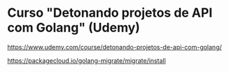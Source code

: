 # Curso "Detonando projetos de API com Golang" (Udemy)

https://www.udemy.com/course/detonando-projetos-de-api-com-golang/

https://packagecloud.io/golang-migrate/migrate/install
